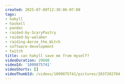 ```yaml
---
created: 2025-07-08T12:30:06-07:00
tags:
- hakyll
- haskell
- pandoc
- raided-by-ScaryPastry
- raided-by-walaber
- raiding-Aerze_the_Witch
- software-development
- twitch
title: can hakyll save me from myself?
videoDuration: 29688
videoId: '1099875741'
videoShorts: []
videoThumbId: /videos/1099875741/pictures/2037202764
---
```

